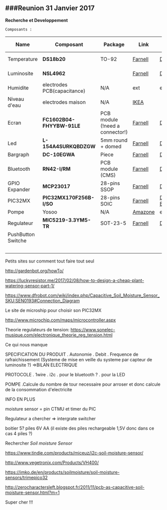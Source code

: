 ###Reunion 31 Janvier 2017
---
**Recherche et Developpement**

`Composants :`

|	Name	|	Composant	| Package |	Link	|	DOC | Protocol  | PIN | Conso max | Prix(E) |
|	----	|	---------	| ------- |	----	|	--- | --------  | --- | --------- | ---- |
|	Temperature		|	**DS18b20**		| TO-92 |	[Farnell](http://fr.farnell.com/maxim-integrated-products/ds18b20-par/sensor-temperature-nv-alarm-3to92/dp/2085184)| [Datasheet](http://www.farnell.com/datasheets/1537425.pdf?_ga=1.110999426.645639590.1485889958)	| One-wire | 1 num | 1.5mA | !NON STOCKE! |
|	Luminosite		|	**NSL4962**	||	[Farnell](http://fr.farnell.com/advanced-photonix/nsl-4962/photo-resistance/dp/3168359)	|	[Datasheet](http://www.farnell.com/datasheets/1699948.pdf) | analogique | 1 analogique || 1.54 |
|	Humidite		| electrodes PCB(capacitance) |N/A| ext |	ext | analogique | 1 CTMU (analogique)|||
|	Niveau d'eau	| electrodes maison	|N/A|[IKEA](http://www.ikea.com/fr/fr/catalog/products/30090382/)|| parallele |	6 num -> I/O Expander| 0A ||
|Ecran|**FC1602B04-FHYYBW-91LE**|PCB module (!need a connector!)|[Farnell](http://fr.farnell.com/fordata/fc1602b04-fhyybw-91le/afficheur-alphanumerique-16x2/dp/2674137?exaMfpn=true&categoryId=&searchRef=SearchLookAhead&searchView=table&iscrfnonsku=false)|[Datasheet](http://fr.farnell.com/fordata/fc1602b04-fhyybw-91le/afficheur-alphanumerique-16x2/dp/2674137?exaMfpn=true&categoryId=&searchRef=SearchLookAhead&searchView=table&iscrfnonsku=false)|parallele|7 num -> I/O expander|6.5mA|13.37|
|	Led | **L-154A4SURKQBDZGW** |5mm round + domed| [Farnell](http://fr.farnell.com/kingbright/l-154a4surkqbdzgw/led-multi-couleur-rgb-5mm/dp/2290374)| [Datasheet](http://www.farnell.com/datasheets/2046599.pdf) | parallele | 3 PWM | 30mA |1.17|
|	Bargraph		| **DC-10EGWA**	|Piece|	[Farnell](http://fr.farnell.com/kingbright/dc-10egwa/bargraphe-reseau-10-segts-rouge/dp/2290326?exaMfpn=true&categoryId=&searchRef=SearchLookAhead&searchView=table&iscrfnonsku=false) |	[Datasheet](http://www.farnell.com/datasheets/1683492.pdf) | parallele | 3 num	| 85mA |3.66|
|	Bluetooth	| **RN42-I/RM**	|PCB module (CMS)| [Farnell](http://fr.farnell.com/microchip/rn42-i-rm/module-bluetooth-class-2-w-ant/dp/2143310) | [Datasheet](http://www.farnell.com/datasheets/1728644.pdf?_ga=1.123256712.2075605386.1487325858)| UART	| 2 num | 50mA |12.35 !non dispo!|
| GPIO Expander | **MCP23017** | 28-pins SSOP| [Farnell](http://fr.farnell.com/microchip/mcp23017-e-ss/ic-io-expander-16bit-smd/dp/1467674) | [Datasheet](http://www.farnell.com/datasheets/12179.pdf) | IIC  | 2 num | 1mA |1.17|
|	PIC32MX|	**PIC32MX170F256B-I/SO**|28-pins SOIC| [Farnell](http://fr.farnell.com/microchip/pic32mx170f256b-i-so/ic-32bit-mcu/dp/2449077)	| [Datasheet](http://ww1.microchip.com/downloads/en/DeviceDoc/60001168J.pdf) [Errata](http://ww1.microchip.com/downloads/en/DeviceDoc/80000531H.pdf)|| 21 (E/S) |30mA|4.71|
| Pompe |Yosoo|N/A| [Amazone](https://www.amazon.fr/Yosoo-p%C3%A9ristaltique-dosage-Aquarium-Analytique/dp/B00HLCOXFI/ref=sr_1_1?ie=UTF8&qid=1487687364&sr=8-1&keywords=pompe+p%C3%A9ristaltique)|ext | Parallele | 1 numerique | 30mA | 14.59 |
| Regulateur | **MIC5219-3.3YM5-TR** | SOT-23-5 | [Farnell](http://fr.farnell.com/microchip/mic5219-3-3ym5-tr/ldo-0-5vdo-0-5a-3-3v-1-5sot23/dp/2510252) | [Datasheet](http://www.farnell.com/datasheets/683599.pdf) | N/A | 0 | see dropout |0.82|
| PushButton Switche | | | |
|||||||**TOTAL**| 152.5mA |


Petits sites sur comment tout faire tout seul

http://gardenbot.org/howTo/

https://luckyresistor.me/2017/02/08/how-to-design-a-cheap-plant-watering-sensor-part-1/

https://www.dfrobot.com/wiki/index.php/Capacitive_Soil_Moisture_Sensor_SKU:SEN0193#Connection_Diagram

Le site de microship pour choisir son PIC32MX

http://www.microchip.com/maps/microcontroller.aspx

Theorie regulateurs de tension:
https://www.sonelec-musique.com/electronique_theorie_reg_tension.html

Ce qui nous manque

SPECIFICATION DU PRODUIT
. Autonomie
. Debit
. Frequence de rafraichissement
(Systeme de mise en veille du systeme par capteur de luminosite ?)
=>BILAN ELECTRIQUE

PROTOCOLE
. 1wire
. i2c
. pour le bluetooth ?
. pour la LED

POMPE
.Calcule du nombre de tour necessaire pour arroser et donc calcule de la consommation d'electricite

INFO EN PLUS

moisture sensor = pin CTMU et timer du PIC

Regulateur a chercher => intergrate switcher

boitier 5? piles 6V AA (il existe des piles rechargeable 1,5V donc dans ce cas 4 piles ?)


Rechercher *Soil moisture Sensor*

https://www.tindie.com/products/miceuz/i2c-soil-moisture-sensor/

http://www.vegetronix.com/Products/VH400/

https://imko.de/en/products/soilmoisture/soil-moisture-sensors/trimepico32

http://zerocharactersleft.blogspot.fr/2011/11/pcb-as-capacitive-soil-moisture-sensor.html?m=1

Super cher !!!
